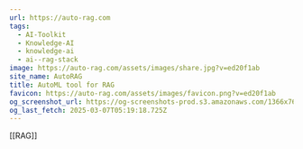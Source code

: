 ```yaml
---
url: https://auto-rag.com
tags:
  - AI-Toolkit
  - Knowledge-AI
  - knowledge-ai
  - ai--rag-stack
image: https://auto-rag.com/assets/images/share.jpg?v=ed20f1ab
site_name: AutoRAG
title: AutoML tool for RAG
favicon: https://auto-rag.com/assets/images/favicon.png?v=ed20f1ab
og_screenshot_url: https://og-screenshots-prod.s3.amazonaws.com/1366x768/80/false/d2da8633d09a9e301907b9a378d17816df77e5065f2dd7cb632c2d286c5ea706.jpeg
og_last_fetch: 2025-03-07T05:19:18.725Z
---
```

[[RAG]]

